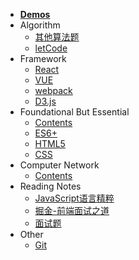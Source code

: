 * [**Demos**](docs/Demos/abstract.md)
* Algorithm
    * [其他算法题](docs/Algorithm/Algorithm.md)
    * [letCode](docs/Algorithm/letCode.md)
* Framework
    * [React](docs/Framework/React.md)
    * [VUE](docs/Framework/VUE.md)
    * [webpack](docs/Framework/webpack.md)
    * [D3.js](docs/Framework/D3.md)
* Foundational But Essential
    * [Contents](docs/Foundational/contentsOfFoundational.md)
    * [ES6+](docs/Foundational/ES6+.md)
    * [HTML5](docs/Foundational/HTML5.md)
    * [CSS](docs/Foundational/less.md)
* Computer Network
    * [Contents](docs/Computer_Network/ContentsOfCN.md)
* Reading Notes
    * [JavaScript语言精粹](docs/Reading_Notes/JavaScript_The_Good_Parts.md)
    * [掘金-前端面试之道](docs/Reading_Notes/掘金-前端面试之道.md)
    * [面试题](docs/Reading_Notes/面试题.md)
* Other
    * [Git](docs/Other/Git.md)